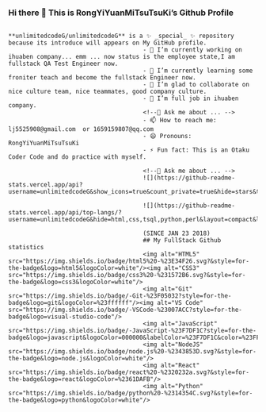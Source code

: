 ### Hi there 👋 This is RongYiYuanMiTsuTsuKi’s Github Profile

                                          **unlimitedcodeG/unlimitedcodeG** is a ✨ _special_ ✨ repository because its introduce will appears on My GitHub profile.
                                          - 🔭 I’m currently working on ihuaben company... emm ... now status is the employee state,I am fullstack QA Test Engineer now.
                                          - 🌱 I’m currently learning some froniter teach and become the fullstack Engineer now.
                                          - 👯 I’m glad to collaborate on nice culture team, nice teammates, good company culture.
                                          - 🤔 I’m full job in ihuaben company.
                                          <!--💬 Ask me about ... -->
                                          - 📫 How to reach me: lj5525908@gmail.com  or 1659159807@qq.com
                                          - 😄 Pronouns: RongYiYuanMiTsuTsuKi
                                          - ⚡ Fun fact: This is an Otaku Coder Code and do practice with myself.
                                          
                                          <!--💬 Ask me about ... -->
                                          ![](https://github-readme-stats.vercel.app/api?username=unlimitedcodeG&show_icons=true&count_private=true&hide=stars&theme=tokyonight)
                                          
                                          ![](https://github-readme-stats.vercel.app/api/top-langs/?username=unlimitedcodeG&hide=html,css,tsql,python,perl&layout=compact&langs_count=6&theme=tokyonight&v=2)
                                          
                                          (SINCE JAN 23 2018)
                                          ## My FullStack Github statistics
                                          <img alt="HTML5" src="https://img.shields.io/badge/html5%20-%23E34F26.svg?&style=for-the-badge&logo=html5&logoColor=white"/><img alt="CSS3" src="https://img.shields.io/badge/css3%20-%231572B6.svg?&style=for-the-badge&logo=css3&logoColor=white"/>
                                          <img alt="Git" src="https://img.shields.io/badge/-Git-%23F05032?style=for-the-badge&logo=git&logoColor=%23ffffff"/><img alt="VS Code" src="https://img.shields.io/badge/-VSCode-%23007ACC?style=for-the-badge&logo=visual-studio-code"/>
                                          <img alt="JavaScript" src="https://img.shields.io/badge/-JavaScript-%23F7DF1C?style=for-the-badge&logo=javascript&logoColor=000000&labelColor=%23F7DF1C&color=%23FFCE5A"/>
                                          <img alt="NodeJS" src="https://img.shields.io/badge/node.js%20-%2343853D.svg?&style=for-the-badge&logo=node.js&logoColor=white"/>
                                          <img alt="React" src="https://img.shields.io/badge/react%20-%2320232a.svg?&style=for-the-badge&logo=react&logoColor=%2361DAFB"/>
                                          <img alt="Python" src="https://img.shields.io/badge/python%20-%2314354C.svg?&style=for-the-badge&logo=python&logoColor=white"/>
